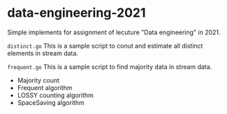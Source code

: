 # data-engineering-2021

Simple implements for assignment of lecuture "Data engineering" in 2021.

`distinct.go`
This is a sample script to conut and estimate all distinct elements in stream data.

`frequent.go` 
This is a sample script to find majority data in stream data.

- Majority count
- Frequent algorithm
- LOSSY counting algorithm
- SpaceSaving algorithm

